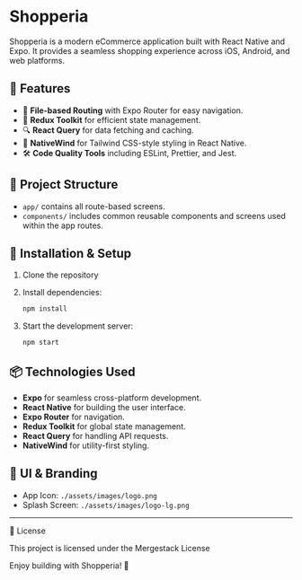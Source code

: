 # Shopperia

Shopperia is a modern eCommerce application built with React Native and Expo. It provides a seamless shopping experience across iOS, Android, and web platforms.

## 🚀 Features

- 📱 **File-based Routing** with Expo Router for easy navigation.
- 🔄 **Redux Toolkit** for efficient state management.
- 🔍 **React Query** for data fetching and caching.
- 🎨 **NativeWind** for Tailwind CSS-style styling in React Native.
- 🛠️ **Code Quality Tools** including ESLint, Prettier, and Jest.

## 📂 Project Structure

- `app/` contains all route-based screens.
- `components/` includes common reusable components and screens used within the app routes.

## 📲 Installation & Setup

1. Clone the repository

2. Install dependencies:
   ```sh
   npm install
   ```

3. Start the development server:
   ```sh
   npm start
   ```

## 📦 Technologies Used

- **Expo** for seamless cross-platform development.
- **React Native** for building the user interface.
- **Expo Router** for navigation.
- **Redux Toolkit** for global state management.
- **React Query** for handling API requests.
- **NativeWind** for utility-first styling.

## 📸 UI & Branding

- App Icon: `./assets/images/logo.png`
- Splash Screen: `./assets/images/logo-lg.png`

---

📜 License

This project is licensed under the Mergestack License

Enjoy building with Shopperia! 🚀

